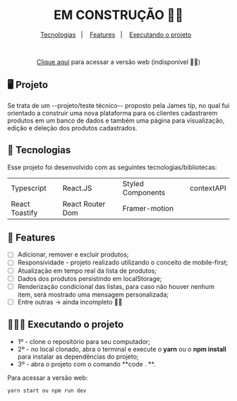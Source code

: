 <h1 align="center">EM CONSTRUÇÃO 🧱🚧</h1>

<p align="center">
  <a href="#-tecnologias">Tecnologias</a>&nbsp;&nbsp;&nbsp;|&nbsp;&nbsp;&nbsp;
  <a href="#-features">Features</a>&nbsp;&nbsp;&nbsp;|&nbsp;&nbsp;&nbsp;
  <a href="#-executando-o-projeto">Executando o projeto</a>&nbsp;&nbsp;&nbsp;
</p>

<br>

<p align="center">
  <a href="#" target="_blank">Clique aqui</a> para acessar a versão web (indisponível 🧱🚧)
</p>

## 🖥️ Projeto

Se trata de um --projeto/teste técnico-- proposto pela James tip, no qual fui orientado a construir uma nova plataforma para os clientes cadastrarem produtos em um banco de dados e também uma página para visualização, edição e deleção dos produtos cadastrados.

## 📲 Tecnologias

Esse projeto foi desenvolvido com as seguintes tecnologias/bibliotecas:

<table border="0">
 <tr>
<td> Typescript</td>
<td> React.JS</td>
<td> Styled Components</td>
<td> contextAPI</td>
 </tr>
 <tr>
<td> React Toastify</td>
<td> React Router Dom</td>
<td> Framer-motion</td>

 </tr>
</table>

## 🌟 Features

-   [ ] Adicionar, remover e excluir produtos;
-   [ ] Responsividade - projeto realizado utilizando o conceito de mobile-first;
-   [ ] Atualização em tempo real da lista de produtos;
-   [ ] Dados dos produtos persistindo em localStorage;
-   [ ] Renderização condicional das listas, para caso não houver nenhum item, será mostrado uma mensagem personalizada;
-   [ ] Entre outras -> ainda incompleto 🧱🚧

## 👨🏻‍💻 Executando o projeto

- 1º - clone o repositório para seu computador;
- 2º - no local clonado, abra o terminal e execute o **yarn** ou o **npm install** para instalar as dependências do projeto;
- 3º - abra o projeto com o comando **code . **.

Para acessar a versão web:

```cl
yarn start ou npm run dev
```
